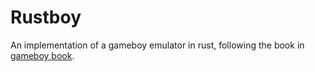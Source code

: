 # Rustboy

An implementation of a gameboy emulator in rust, following the book in [gameboy book](https://github.com/rylev/DMG-01/blob/master/book/src/SUMMARY.md).